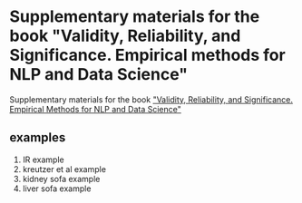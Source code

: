 # Supplementary materials for the book "Validity, Reliability, and Significance. Empirical methods for NLP and Data Science"

Supplementary materials for the book ["Validity, Reliability, and Significance. Empirical Methods for NLP and Data Science"](https://www.cl.uni-heidelberg.de/statnlpgroup/empirical_methods/)

## examples
1. IR example
2. kreutzer et al example
3. kidney sofa example
4. liver sofa example
